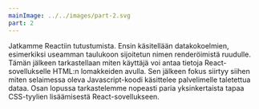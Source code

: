 ```yaml
---
mainImage: ../../images/part-2.svg
part: 2
---
```


<div class="intro">

Jatkamme Reactiin tutustumista. Ensin käsitellään datakokoelmien, esimerkiksi useamman taulukoon sijoitetun nimen renderöimistä ruudulle. Tämän jälkeen tarkastellaan miten käyttäjä voi antaa tietoja React-sovellukselle HTML:n lomakkeiden avulla. Sen jälkeen fokus siirtyy siihen miten selaimessa oleva Javascript-koodi käsittelee palvelimelle taletettua dataa. Osan lopussa tarkastelemme nopeasti paria yksinkertaista tapaa CSS-tyylien lisäämisestä React-sovellukseen.

</div>
